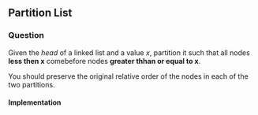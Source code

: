 ## Partition List

### Question

Given the *head* of a linked list and a value *x*, partition it such that all nodes **less then x** comebefore nodes **greater thhan or equal to x**.

You should preserve the original relative order of the nodes in each of the two partitions.

#### Implementation

